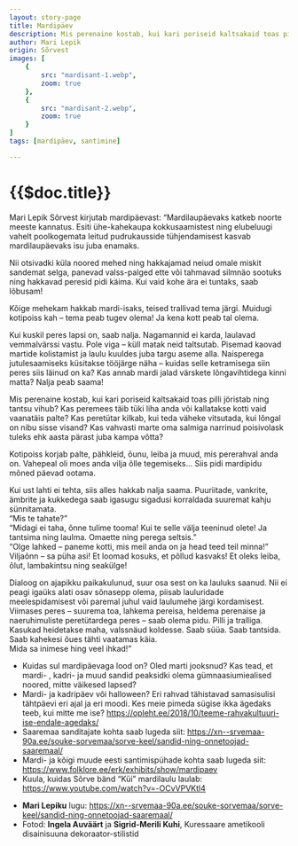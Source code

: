 ```yaml
---
layout: story-page
title: Mardipäev
description: Mis perenaine kostab, kui kari poriseid kaltsakaid toas pilli jöristab ning tantsu vihub?
author: Mari Lepik 
origin: Sõrvest
images: [
    {
        src: "mardisant-1.webp",
        zoom: true
    },
    {
        src: "mardisant-2.webp",
        zoom: true
    }
]
tags: [mardipäev, santimine]

---
```


# {{$doc.title}}


<!-- Fotodele (kleepida need kaks kokku, et saaks 1 maastikuformaadi) pealkiri: Noh, mis passid - mask ette, jope pahupidi selga ja marti jooksma! -->

Mari Lepik Sõrvest kirjutab mardipäevast: “Mardilaupäevaks katkeb noorte meeste kannatus. Esiti ühe-kahekaupa kokkusaamistest ning elubeluugi vahelt poolkogemata leitud pudrukausside tühjendamisest kasvab mardilaupäevaks isu juba enamaks. 

Nii otsivadki küla noored mehed ning hakkajamad neiud omale miskit sandemat selga, panevad valss-palged ette või tahmavad silmnäo sootuks ning hakkavad peresid pidi käima. Kui vaid kohe ära ei tuntaks, saab lõbusam!

Kõige mehekam hakkab mardi-isaks, teised trallivad tema järgi. Muidugi kotipoiss kah – tema peab tugev olema! Ja kena kott peab tal olema.

Kui kuskil peres lapsi on, saab nalja. Nagamannid ei karda, laulavad vemmalvärssi vastu. Pole viga – küll matak neid taltsutab. Pisemad kaovad martide kolistamist ja laulu kuuldes juba targu aseme alla. Naisperega jutulesaamiseks küsitakse tööjärge näha – kuidas selle ketramisega siin peres siis läinud on ka? Kas annab mardi jalad värskete lõngavihtidega kinni matta?
Nalja peab saama!

Mis perenaine kostab, kui kari poriseid kaltsakaid toas pilli jöristab ning tantsu vihub? Kas peremees täib tüki liha anda või kallatakse kotti vaid vaanatäis palte? Kas peretütar kilkab, kui teda väheke vitsutada, kui lõngal on nibu sisse visand? Kas vahvasti marte oma salmiga narrinud poisivolask tuleks ehk aasta pärast juba kampa võtta?

Kotipoiss korjab palte, pähkleid, õunu, leiba ja muud, mis pererahval anda on. Vahepeal oli moes anda vilja õlle tegemiseks… Siis pidi mardipidu mõned päevad ootama.

Kui ust lahti ei tehta, siis alles hakkab nalja saama. Puuriitade, vankrite, ämbrite ja kukkedega saab igasugu sigadusi korraldada suuremat kahju sünnitamata. \
“Mis te tahate?” \
“Midagi ei taha, õnne tulime tooma! Kui te selle välja teeninud olete! Ja tantsima ning laulma. Omaette ning perega seltsis.” \
“Olge lahked – paneme kotti, mis meil anda on ja head teed teil minna!” \
Viljaõnn – sa püha asi! Et loomad kosuks, et põllud kasvaks! Et oleks leiba, õlut, lambakintsu ning seakülge!

Dialoog on ajapikku paikakulunud, suur osa sest on ka lauluks saanud. Nii ei peagi igaüks alati osav sõnasepp olema, piisab lauluridade meelespidamisest või paremal juhul vaid laulumehe järgi kordamisest. \
Viimases peres – suurema toa, lahkema pereisa, heldema perenaise ja naeruhimuliste peretütardega peres – saab olema pidu. Pilli ja tralliga. Kasukad heidetakse maha, valssnäud koldesse. Saab süüa. Saab tantsida. Saab kahekesi õues tähti vaatamas käia. \
Mida sa inimese hing veel ihkad!”


<story-author :author="author" :origin="origin"></story-author>
<!-- <story-dictionary :terms="dictionary"></story-dictionary> -->

<details-wrapper summary="Mõtlemiseks ja arutlemiseks">

- Kuidas sul mardipäevaga lood on? Oled marti jooksnud? Kas tead, et mardi- , kadri- ja muud sandid peaksidki olema gümnaasiumiealised noored, mitte väikesed lapsed?
- Mardi- ja kadripäev või halloween? Eri rahvad tähistavad samasisulisi tähtpäevi eri ajal ja eri moodi. Kes meie pimeda sügise ikka ägedaks teeb, kui mitte me ise? https://opleht.ee/2018/10/teeme-rahvakultuuri-ise-endale-agedaks/
- Saaremaa sanditajate kohta saab lugeda siit: https://xn--srvemaa-90a.ee/souke-sorvemaa/sorve-keel/sandid-ning-onnetoojad-saaremaal/
- Mardi- ja kõigi muude eesti santimispühade kohta saab lugeda siit: https://www.folklore.ee/erk/exhibits/show/mardipaev
- Kuula, kuidas Sõrve bänd “Küi” mardilaulu laulab: https://www.youtube.com/watch?v=-OCvVPVKtl4

</details-wrapper>


<details-wrapper summary="Allikad" class="text-sm" icon="icon-park-outline:document-folder">

- **Mari Lepiku** lugu: https://xn--srvemaa-90a.ee/souke-sorvemaa/sorve-keel/sandid-ning-onnetoojad-saaremaal/
- Fotod: **Ingela Auväärt** ja **Sigrid-Merili Kuhi**, Kuressaare ametikooli disainisuuna dekoraator-stilistid

</details-wrapper>
